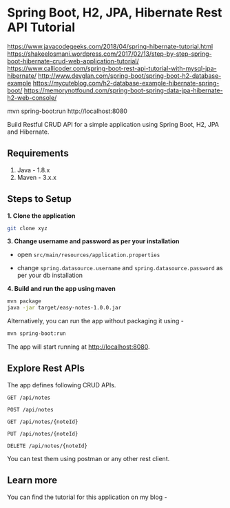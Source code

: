 # Spring Boot, H2, JPA, Hibernate Rest API Tutorial
https://www.javacodegeeks.com/2018/04/spring-hibernate-tutorial.html
https://shakeelosmani.wordpress.com/2017/02/13/step-by-step-spring-boot-hibernate-crud-web-application-tutorial/
https://www.callicoder.com/spring-boot-rest-api-tutorial-with-mysql-jpa-hibernate/
http://www.devglan.com/spring-boot/spring-boot-h2-database-example
https://mycuteblog.com/h2-database-example-hibernate-spring-boot/
https://memorynotfound.com/spring-boot-spring-data-jpa-hibernate-h2-web-console/

mvn spring-boot:run
http://localhost:8080

Build Restful CRUD API for a simple application using Spring Boot, H2, JPA and Hibernate.

## Requirements

1. Java - 1.8.x
2. Maven - 3.x.x

## Steps to Setup

**1. Clone the application**

```bash
git clone xyz
```

**3. Change username and password as per your installation**

+ open `src/main/resources/application.properties`

+ change `spring.datasource.username` and `spring.datasource.password` as per your db installation

**4. Build and run the app using maven**

```bash
mvn package
java -jar target/easy-notes-1.0.0.jar
```

Alternatively, you can run the app without packaging it using -

```bash
mvn spring-boot:run
```

The app will start running at <http://localhost:8080>.

## Explore Rest APIs

The app defines following CRUD APIs.

    GET /api/notes
    
    POST /api/notes
    
    GET /api/notes/{noteId}
    
    PUT /api/notes/{noteId}
    
    DELETE /api/notes/{noteId}

You can test them using postman or any other rest client.

## Learn more

You can find the tutorial for this application on my blog -

